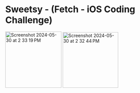 #  Sweetsy - (Fetch - iOS Coding Challenge)
<img width="177" alt="Screenshot 2024-05-30 at 2 33 19 PM" src="https://github.com/chetangithub3/Sweetsy/assets/71358043/a277870e-222b-4e8a-ab69-76d01277e6fd">
<img width="175" alt="Screenshot 2024-05-30 at 2 32 44 PM" src="https://github.com/chetangithub3/Sweetsy/assets/71358043/f827d95a-aa5f-4702-934b-60396ee7dd69">
